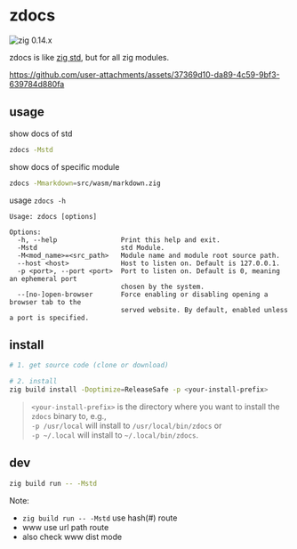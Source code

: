 # zdocs

![zig 0.14.x](https://img.shields.io/badge/zig-0.14.x-eeeeee?logo=zig)

zdocs is like [zig std](https://ziglang.org/documentation/0.14.1/std/), but for all zig modules.

https://github.com/user-attachments/assets/37369d10-da89-4c59-9bf3-639784d880fa

## usage

show docs of std

```bash
zdocs -Mstd
```

show docs of specific module

```bash
zdocs -Mmarkdown=src/wasm/markdown.zig
```

usage `zdocs -h`

```
Usage: zdocs [options]

Options:
  -h, --help                Print this help and exit.
  -Mstd                     std Module.
  -M<mod_name>=<src_path>   Module name and module root source path.
  --host <host>             Host to listen on. Default is 127.0.0.1.
  -p <port>, --port <port>  Port to listen on. Default is 0, meaning an ephemeral port
                            chosen by the system.
  --[no-]open-browser       Force enabling or disabling opening a browser tab to the
                            served website. By default, enabled unless a port is specified.
```

## install

```bash
# 1. get source code (clone or download)

# 2. install
zig build install -Doptimize=ReleaseSafe -p <your-install-prefix>
```

> `<your-install-prefix>` is the directory where you want to install the `zdocs` binary to, e.g.,<br/>
> `-p /usr/local` will install to `/usr/local/bin/zdocs` or <br>
> `-p ~/.local` will install to `~/.local/bin/zdocs`.

## dev

```bash
zig build run -- -Mstd
```

Note:
- `zig build run -- -Mstd` use hash(#) route
- www use url path route
- also check www dist mode
